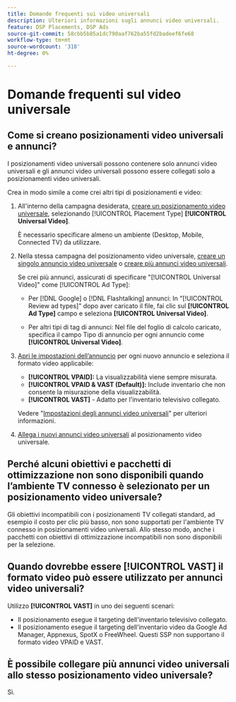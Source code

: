 ```yaml
---
title: Domande frequenti sui video universali
description: Ulteriori informazioni sugli annunci video universali.
feature: DSP Placements, DSP Ads
source-git-commit: 58cbb5b85a1dc790aaf762ba55fd2badeef6fe68
workflow-type: tm+mt
source-wordcount: '318'
ht-degree: 0%

---
```


# Domande frequenti sul video universale

## Come si creano posizionamenti video universali e annunci?

I posizionamenti video universali possono contenere solo annunci video universali e gli annunci video universali possono essere collegati solo a posizionamenti video universali.

Crea in modo simile a come crei altri tipi di posizionamenti e video:

1. All&#39;interno della campagna desiderata, [creare un posizionamento video universale](/help/dsp/campaign-management/placements/placement-create.md), selezionando [!UICONTROL Placement Type] **[!UICONTROL Universal Video]**.

   È necessario specificare almeno un ambiente (Desktop, Mobile, Connected TV) da utilizzare.

1. Nella stessa campagna del posizionamento video universale, [creare un singolo annuncio video universale](/help/dsp/campaign-management/ads/ad-create.md) o [creare più annunci video universali](/help/dsp/campaign-management/ads/ad-create-multiple.md).

   Se crei più annunci, assicurati di specificare &quot;[!UICONTROL Universal Video]&quot; come [!UICONTROL Ad Type]:

   * Per [!DNL Google] o [!DNL Flashtalking] annunci: In &quot;[!UICONTROL Review ad types]&quot; dopo aver caricato il file, fai clic sul **[!UICONTROL Ad Type]** campo e seleziona **[!UICONTROL Universal Video]**.

   * Per altri tipi di tag di annunci: Nel file del foglio di calcolo caricato, specifica il campo Tipo di annuncio per ogni annuncio come **[!UICONTROL Universal Video]**.

1. [Apri le impostazioni dell’annuncio](/help/dsp/campaign-management/ads/ad-edit.md) per ogni nuovo annuncio e seleziona il formato video applicabile:

   * **[!UICONTROL VPAID]:** La visualizzabilità viene sempre misurata.
   * **[!UICONTROL VPAID & VAST (Default)]:** Include inventario che non consente la misurazione della visualizzabilità.
   * **[!UICONTROL VAST]** - Adatto per l&#39;inventario televisivo collegato.

   Vedere &quot;[Impostazioni degli annunci video universali](/help/dsp/campaign-management/ads/ad-settings-universal-video.md)&quot; per ulteriori informazioni.

1. [Allega i nuovi annunci video universali](/help/dsp/campaign-management/ads/ad-attach-to-placement.md) al posizionamento video universale.

## Perché alcuni obiettivi e pacchetti di ottimizzazione non sono disponibili quando l’ambiente TV connesso è selezionato per un posizionamento video universale?

Gli obiettivi incompatibili con i posizionamenti TV collegati standard, ad esempio il costo per clic più basso, non sono supportati per l&#39;ambiente TV connesso in posizionamenti video universali. Allo stesso modo, anche i pacchetti con obiettivi di ottimizzazione incompatibili non sono disponibili per la selezione.

## Quando dovrebbe essere **[!UICONTROL VAST]** il formato video può essere utilizzato per annunci video universali?

Utilizzo **[!UICONTROL VAST]** in uno dei seguenti scenari:

* Il posizionamento esegue il targeting dell&#39;inventario televisivo collegato.
* Il posizionamento esegue il targeting dell’inventario video da Google Ad Manager, Appnexus, SpotX o FreeWheel. Questi SSP non supportano il formato video VPAID e VAST.

## È possibile collegare più annunci video universali allo stesso posizionamento video universale?

Sì.
